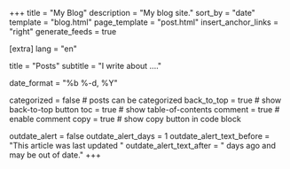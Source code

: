 +++
title = "My Blog"
description = "My blog site."
sort_by = "date"
template = "blog.html"
page_template = "post.html"
insert_anchor_links = "right"
generate_feeds = true

[extra]
lang = "en"

title = "Posts"
subtitle = "I write about ...."

date_format = "%b %-d, %Y"

categorized = false # posts can be categorized
back_to_top = true # show back-to-top button
toc = true # show table-of-contents
comment = true # enable comment
copy = true # show copy button in code block

outdate_alert = false
outdate_alert_days = 1
outdate_alert_text_before = "This article was last updated "
outdate_alert_text_after = " days ago and may be out of date."
+++